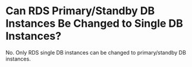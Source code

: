 # Can RDS Primary/Standby DB Instances Be Changed to Single DB Instances?<a name="rds_faq_0104"></a>

No. Only RDS single DB instances can be changed to primary/standby DB instances.

